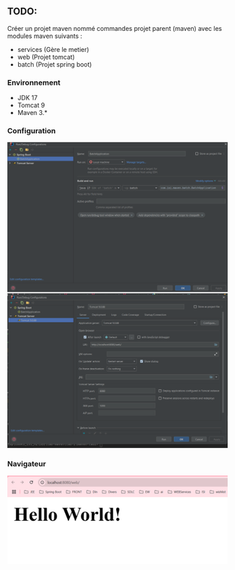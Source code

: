 ## TODO:
Créer un projet maven nommé commandes projet parent (maven) avec les modules maven suivants : 
- services (Gère le metier)
- web (Projet tomcat)
- batch (Projet spring boot)

### Environnement
- JDK 17
- Tomcat 9
- Maven 3.*

### Configuration
![](img/springboot.png)
![](img/tomcat.png) 

### Navigateur
![](img/accueil.png) 

